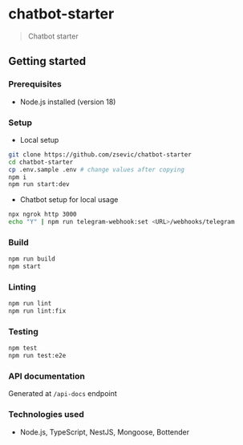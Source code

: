 # chatbot-starter

> Chatbot starter

## Getting started

### Prerequisites

- Node.js installed (version 18)

### Setup

* Local setup

```bash
git clone https://github.com/zsevic/chatbot-starter
cd chatbot-starter
cp .env.sample .env # change values after copying
npm i
npm run start:dev
```

* Chatbot setup for local usage

```bash
npx ngrok http 3000
echo "Y" | npm run telegram-webhook:set <URL>/webhooks/telegram
```

### Build

```bash
npm run build
npm start
```

### Linting

```bash
npm run lint
npm run lint:fix
```

### Testing

```bash
npm test
npm run test:e2e
```

### API documentation

Generated at `/api-docs` endpoint

### Technologies used

- Node.js, TypeScript, NestJS, Mongoose, Bottender
